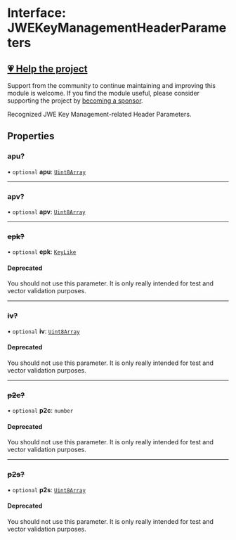 # Interface: JWEKeyManagementHeaderParameters

## [💗 Help the project](https://github.com/sponsors/panva)

Support from the community to continue maintaining and improving this module is welcome. If you find the module useful, please consider supporting the project by [becoming a sponsor](https://github.com/sponsors/panva).

Recognized JWE Key Management-related Header Parameters.

## Properties

### apu?

• `optional` **apu**: [`Uint8Array`](https://developer.mozilla.org/docs/Web/JavaScript/Reference/Global_Objects/Uint8Array)

***

### apv?

• `optional` **apv**: [`Uint8Array`](https://developer.mozilla.org/docs/Web/JavaScript/Reference/Global_Objects/Uint8Array)

***

### ~~epk?~~

• `optional` **epk**: [`KeyLike`](../type-aliases/KeyLike.md)

#### Deprecated

You should not use this parameter. It is only really intended for test and vector
  validation purposes.

***

### ~~iv?~~

• `optional` **iv**: [`Uint8Array`](https://developer.mozilla.org/docs/Web/JavaScript/Reference/Global_Objects/Uint8Array)

#### Deprecated

You should not use this parameter. It is only really intended for test and vector
  validation purposes.

***

### ~~p2c?~~

• `optional` **p2c**: `number`

#### Deprecated

You should not use this parameter. It is only really intended for test and vector
  validation purposes.

***

### ~~p2s?~~

• `optional` **p2s**: [`Uint8Array`](https://developer.mozilla.org/docs/Web/JavaScript/Reference/Global_Objects/Uint8Array)

#### Deprecated

You should not use this parameter. It is only really intended for test and vector
  validation purposes.

